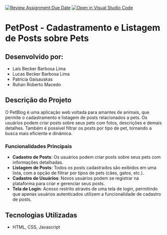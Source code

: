 [![Review Assignment Due Date](https://classroom.github.com/assets/deadline-readme-button-22041afd0340ce965d47ae6ef1cefeee28c7c493a6346c4f15d667ab976d596c.svg)](https://classroom.github.com/a/rFLCC26F)
[![Open in Visual Studio Code](https://classroom.github.com/assets/open-in-vscode-2e0aaae1b6195c2367325f4f02e2d04e9abb55f0b24a779b69b11b9e10269abc.svg)](https://classroom.github.com/online_ide?assignment_repo_id=15572088&assignment_repo_type=AssignmentRepo)
# PetPost - Cadastramento e Listagem de Posts sobre Pets

## Desenvolvido por:
- Laís Becker Barbosa Lima
- Lucas Becker Barbosa Lima
- Patricia Gaisauskas
- Ruhan Roberto Macedo

## Descrição do Projeto
O PetBlog é uma aplicação web voltada para amantes de animais, que permite o cadastramento e listagem de posts relacionados a pets. Os usuários podem criar posts sobre seus pets com fotos, descrições e demais detalhes. Também é possível filtrar os posts por tipo de pet, tornando a busca mais eficiente e dinâmica.

### Funcionalidades Principais
- **Cadastro de Posts**: Os usuários podem criar posts sobre seus pets com informações detalhadas.
- **Listagem de Posts**: Todos os posts cadastrados são exibidos em uma lista, com a opção de filtrar por tipos de pets (cães, gatos, etc.).
- **Cadastro de Usuários**: Novos usuários podem se registrar na plataforma para criar e gerenciar seus posts.
- **Tela de Login**: Acesso restrito através de uma tela de login, permitindo que apenas usuários autenticados utilizem a funcionalidade de cadastro de posts.

## Tecnologias Utilizadas
- HTML, CSS, Javascript
